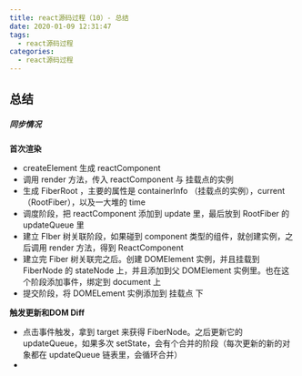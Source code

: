 ```yaml
---
title: react源码过程（10）- 总结
date: 2020-01-09 12:31:47
tags:
  - react源码过程
categories:
  - react源码过程
---
```


## 总结

##### 同步情况

**首次渲染**

- createElement 生成 reactComponent
- 调用 render 方法，传入 reactComponent 与 挂载点的实例
- 生成 FiberRoot ，主要的属性是 containerInfo （挂载点的实例），current （RootFiber），以及一大堆的 time
- 调度阶段，把 reactComponent 添加到 update 里，最后放到 RootFiber 的 updateQueue 里
- 建立 FIber 树关联阶段，如果碰到 component 类型的组件，就创建实例，之后调用 render 方法，得到 ReactComponent
- 建立完 Fiber 树关联完之后。创建 DOMElement 实例，并且挂载到 FiberNode 的 stateNode 上，并且添加到父 DOMElement 实例里。也在这个阶段添加事件，绑定到 document 上
- 提交阶段，将 DOMELement 实例添加到 挂载点 下



**触发更新和DOM Diff**

- 点击事件触发，拿到 target 来获得 FiberNode。之后更新它的 updateQueue，如果多次 setState，会有个合并的阶段（每次更新的新的对象都在 updateQueue 链表里，会循环合并）
- 


